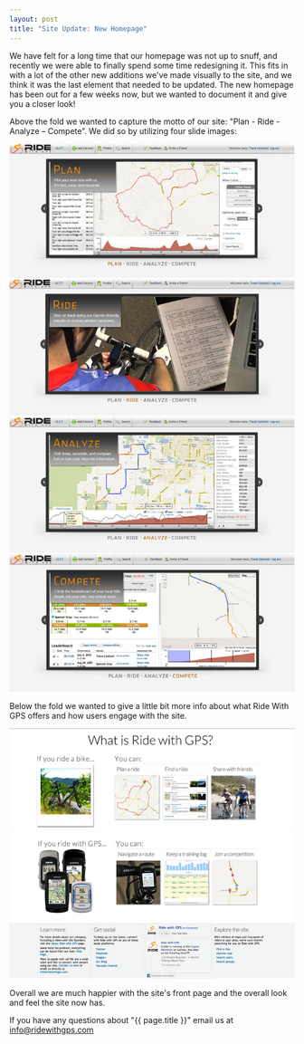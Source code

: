 ```yaml
---
layout: post
title: "Site Update: New Homepage"
---
```

We have felt for a long time that our homepage was not up to snuff, and recently we were able to finally spend some time redesigning it. This fits in with a lot of the other new additions we've made visually to the site, and we think it was the last element that needed to be updated. The new homepage has been out for a few weeks now, but we wanted to document it and give you a closer look!

Above the fold we wanted to capture the motto of our site: "Plan - Ride - Analyze – Compete”. We did so by utilizing four slide images:

<img class="postimage" src="/images/post_images/frontpage_1.jpg">

<img class="postimage" src="/images/post_images/frontpage_2.jpg">

<img class="postimage" src="/images/post_images/frontpage_3.jpg">

<img class="postimage" src="/images/post_images/frontpage_4.jpg">

Below the fold we wanted to give a little bit more info about what Ride With GPS offers and how users engage with the site. 

<img class="postimage" src="/images/post_images/frontpage_5.jpg">

<img class="postimage" src="/images/post_images/frontpage_6.jpg">

Overall we are much happier with the site's front page and the overall look and feel the site now has. 

If you have any questions about "{{ page.title }}" email us at <a href="mailto:info@ridewithgps.com">info@ridewithgps.com</a>
